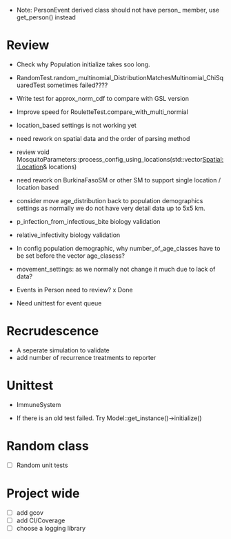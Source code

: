 - Note: PersonEvent derived class should not have person_ member, use get_person() instead
# Review 
- Check why Population initialize takes soo long.
-  RandomTest.random_multinomial_DistributionMatchesMultinomial_ChiSquaredTest sometimes failed????

- Write test for approx_norm_cdf to compare with GSL version
-  Improve speed for RouletteTest.compare_with_multi_normial
- location_based settings is not working yet
- need rework on spatial data and the order of parsing method
- review void MosquitoParameters::process_config_using_locations(std::vector<Spatial::Location>& locations)

- need rework on BurkinaFasoSM or other SM to support single location / location based

- consider move age_distribution back to population demographics settings as normally we do not have very detail data up to 5x5 km.

- p_infection_from_infectious_bite biology validation
- relative_infectivity biology validation

- In config population demographic, why number_of_age_classes have to be set before the vector age_clasess?

- movement_settings: as we normally not change it much due to lack of data?
- Events in Person need to review? x Done
- Need unittest for event queue

# Recrudescence

- A seperate simulation to validate
- add number of recurrence treatments to reporter

# Unittest
- ImmuneSystem

- If there is an old test failed. Try Model::get_instance()->initialize()

# Random class

- [ ] Random unit tests

# Project wide

- [ ] add gcov
- [ ] add CI/Coverage
- [ ] choose a logging library
